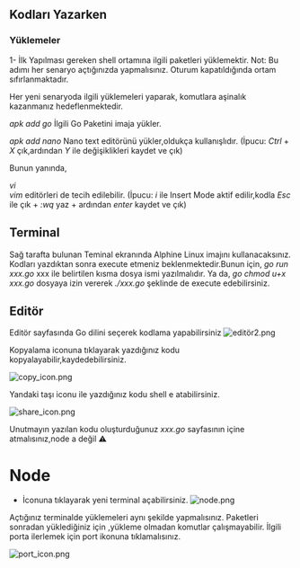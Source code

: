 
## Kodları Yazarken

### Yüklemeler
1- İlk Yapılması gereken shell ortamına ilgili paketleri yüklemektir.
Not: Bu adımı her senaryo açtığınızda yapmalısınız. Oturum kapatıldığında ortam sıfırlanmaktadır.

Her yeni senaryoda ilgili yüklemeleri yaparak, komutlara aşinalık kazanmanız hedeflenmektedir.

*apk add go*    İlgili Go Paketini imaja yükler.

*apk add nano*  Nano text editörünü yükler,oldukça kullanışlıdır.
(İpucu: *Ctrl* + *X* çık,ardından *Y* ile değişiklikleri kaydet ve çık)

Bunun yanında,

*vi*  
*vim*
editörleri de tecih edilebilir.
(İpucu: *i* ile Insert Mode aktif edilir,kodla *Esc* ile çık + *:wq* yaz + ardından *enter* kaydet ve çık)


## Terminal

Sağ tarafta bulunan Teminal ekranında Alphine Linux imajını kullanacaksınız.
Kodları yazdıktan sonra execute etmeniz beklenmektedir.Bunun için,
*go run xxx.go*
xxx ile belirtilen kısma dosya ismi yazılmalıdır.
Ya da,
*go chmod u+x xxx.go*
dosyaya izin vererek
*./xxx.go*
şeklinde de execute edebilirsiniz.


## Editör

Editör sayfasında Go dilini seçerek kodlama yapabilirsiniz
![editör2.png](https://gitlab.bulutbilisimciler.com/bb-public/scenarios/-/raw/master/go/Assets/editor2.PNG)

Kopyalama iconuna tıklayarak yazdığınız kodu kopyalayabilir,kaydedebilirsiniz.

![copy_icon.png](https://gitlab.bulutbilisimciler.com/bb-public/scenarios/-/raw/master/go/Assets/copy_icon.PNG)

Yandaki taşı iconu ile yazdığınız kodu shell e atabilirsiniz.

![share_icon.png](https://gitlab.bulutbilisimciler.com/bb-public/scenarios/-/raw/master/go/Assets/share_icon.PNG)

Unutmayın yazılan kodu oluşturduğunuz *xxx.go* sayfasının içine atmalısınız,node a değil ⚠️

# Node 

+ İconuna tıklayarak yeni terminal açabilirsiniz.
![node.png](https://gitlab.bulutbilisimciler.com/bb-public/scenarios/-/raw/master/go/Assets/node.PNG)

Açtığınız terminalde yüklemeleri aynı şekilde yapmalısınız.
Paketleri sonradan yüklediğiniz için ,yükleme olmadan komutlar çalışmayabilir.
İlgili porta ilerlemek için port ikonuna tıklamalısınız.

![port_icon.png](https://gitlab.bulutbilisimciler.com/bb-public/scenarios/-/raw/master/go/Assets/go_port_icon.PNG)
